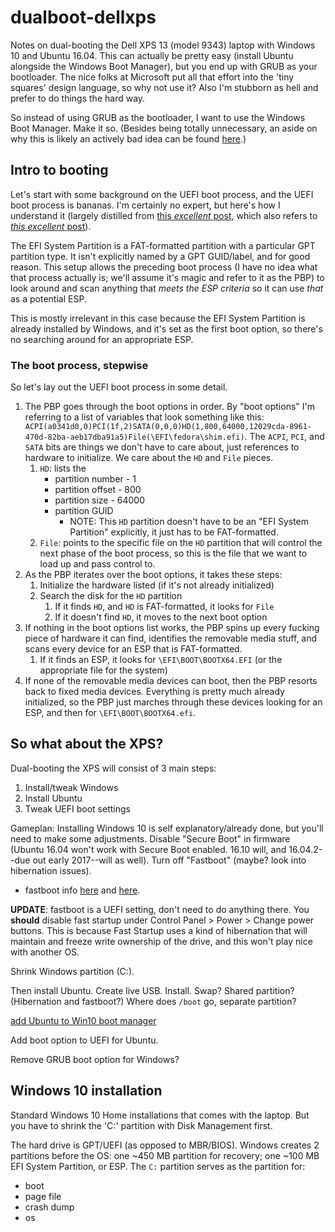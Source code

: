 # dualboot-dellxps
Notes on dual-booting the Dell XPS 13 (model 9343) laptop with Windows 10 and Ubuntu 16.04. This can actually be pretty easy (install Ubuntu alongside the Windows Boot Manager), but you end up with GRUB as your bootloader. The nice folks at Microsoft put all that effort into the 'tiny squares' design language, so why not use it? Also I'm stubborn as hell and prefer to do things the hard way.

So instead of using GRUB as the bootloader, I want to use the Windows Boot Manager. Make it so. (Besides being totally unnecessary, an aside on why this is likely an actively bad idea can be found [here](http://superuser.com/questions/499617/how-can-i-add-linux-to-the-new-windows-8-boot-manager).)

## Intro to booting
Let's start with some background on the UEFI boot process, and the UEFI boot process is bananas. I'm certainly no expert, but here's how I understand it (largely distilled from [this *excellent* post](https://blog.uncooperative.org/blog/2014/02/06/the-efi-system-partition/), which also refers to [*this excellent* post](https://www.happyassassin.net/2014/01/25/uefi-boot-how-does-that-actually-work-then/)).

The EFI System Partition is a FAT-formatted partition with a particular GPT partition type. It isn't explicitly named by a GPT GUID/label, and for good reason. This setup allows the preceding boot process (I have no idea what that process actually is; we'll assume it's magic and refer to it as the PBP) to look around and scan anything that *meets the ESP criteria* so it can use *that* as a potential ESP.

This is mostly irrelevant in this case because the EFI System Partition is already installed by Windows, and it's set as the first boot option, so there's no searching around for an appropriate ESP.

### The boot process, stepwise
So let's lay out the UEFI boot process in some detail.

1. The PBP goes through the boot options in order. By "boot options" I'm referring to a list of variables that look something like this: `ACPI(a0341d0,0)PCI(1f,2)SATA(0,0,0)HD(1,800,64000,12029cda-8961-470d-82ba-aeb17dba91a5)File(\EFI\fedora\shim.efi)`.  The `ACPI`, `PCI`, and `SATA` bits are things we don't have to care about, just references to hardware to initialize. We care about the `HD` and `File` pieces.
     1. `HD`: lists the
          * partition number - 1
          * partition offset - 800
          * partition size - 64000
          * partition GUID
               * NOTE: This `HD` partition doesn't have to be an "EFI System Partition" explicitly, it just has to be FAT-formatted.
     1. `File`: points to the specific file on the `HD` partition that will control the next phase of the boot process, so this is the file that we want to load up and pass control to.
1. As the PBP iterates over the boot options, it takes these steps:
     1. Initialize the hardware listed (if it's not already initialized)
     1. Search the disk for the `HD` partition
          1. If it finds `HD`, and `HD` is FAT-formatted, it looks for `File`
          1. If it doesn't find `HD`, it moves to the next boot option
1. If nothing in the boot options list works, the PBP spins up every fucking piece of hardware it can find, identifies the removable media stuff, and scans every device for an ESP that is FAT-formatted.
     1. If it finds an ESP, it looks for `\EFI\BOOT\BOOTX64.EFI` (or the appropriate file for the system)
1. If none of the removable media devices can boot, then the PBP resorts back to fixed media devices. Everything is pretty much already initialized, so the PBP just marches through these devices looking for an ESP, and then for `\EFI\BOOT\BOOTX64.efi`.

## So what about the XPS?
Dual-booting the XPS will consist of 3 main steps:

1. Install/tweak Windows
1. Install Ubuntu
1. Tweak UEFI boot settings

Gameplan: Installing Windows 10 is self explanatory/already done, but you'll need to make some adjustments. Disable "Secure Boot" in firmware (Ubuntu 16.04 won't work with Secure Boot enabled. 16.10 will, and 16.04.2--due out early 2017--will as well). Turn off "Fastboot" (maybe? look into hibernation issues).

* fastboot info [here](http://askubuntu.com/questions/452071/why-disable-fast-boot-on-windows-8-when-having-dual-booting) and [here](http://superuser.com/questions/211079/what-do-i-have-to-take-care-of-when-hibernating-both-ubuntu-and-windows-dual-bo).

**UPDATE**: fastboot is a UEFI setting, don't need to do anything there. You **should** disable fast startup under Control Panel > Power > Change power buttons. This is because Fast Startup uses a kind of hibernation that will maintain and freeze write ownership of the drive, and this won't play nice with another OS.

Shrink Windows partition (C:).

Then install Ubuntu. Create live USB. Install. Swap? Shared partition? (Hibernation and fastboot?) Where does `/boot` go, separate partition?


[add Ubuntu to Win10 boot manager](http://askubuntu.com/questions/690648/how-to-add-ubuntu-to-windows-10-boot-manager-but-it-will-be-in-another-hard-dri)

Add boot option to UEFI for Ubuntu.

Remove GRUB boot option for Windows?

## Windows 10 installation
Standard Windows 10 Home installations that comes with the laptop. But you have to shrink the 'C:' partition with Disk Management first.

The hard drive is GPT/UEFI (as opposed to MBR/BIOS). Windows creates 2 partitions before the OS: one ~450 MB partition for recovery; one ~100 MB EFI System Partition, or ESP. The `C:` partition serves as the partition for:

* boot
* page file
* crash dump
* os

<Add image of disk management before linux install here>
